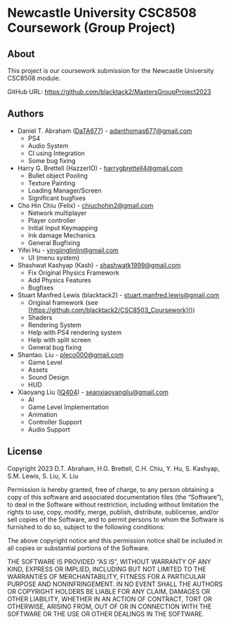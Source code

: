 # Newcastle University CSC8508 Coursework (Group Project)

## About

This project is our coursework submission for the Newcastle University CSC8508 module.

GitHub URL: https://github.com/blacktack2/MastersGroupProject2023

## Authors

- Daniel T. Abraham ([DaTA677](https://github.com/DaTA677)) - adanthomas677@gmail.com
  + PS4
  + Audio System
  + CI using Integration
  + Some bug fixing
- Harry G. Brettell (HazzerIO) - harrygbrettell4@gmail.com
  + Bullet object Pooling
  + Texture Painting
  + Loading Manager/Screen
  + Significant bugfixes
- Cho Hin Chiu (Felix) - chiuchohin2@gmail.com
  + Network multiplayer
  + Player controller
  + Initial Input Keymapping
  + Ink damage Mechanics
  + General Bugfixing
- Yifei Hu - yingjinglinlin@gmail.com
  + UI (menu system)
- Shashwat Kashyap (Kash) - shashwatk1999@gmail.com
  + Fix Original Physics Framework
  + Add Physics Features
  + Bugfixes
- Stuart Manfred Lewis (blacktack2) - stuart.manfred.lewis@gmail.com
  + Original framework (see [https://github.com/blacktack2/CSC8503_Coursework]())
  + Shaders
  + Rendering System
  + Help with PS4 rendering system
  + Help with split screen
  + General bug fixing
- Shantao. Liu - pleco000@gmail.com
  + Game Level
  + Assets
  + Sound Design
  + HUD
- Xiaoyang Liu ([IQ404](https://github.com/IQ404)) - seanxiaoyangliu@gmail.com
  + AI
  + Game Level Implementation
  + Animation
  + Controller Support
  + Audio Support

## License

Copyright 2023 D.T. Abraham, H.G. Brettell, C.H. Chiu, Y. Hu, S. Kashyap, S.M. Lewis, S. Liu, X. Liu

Permission is hereby granted, free of charge, to any person obtaining a copy of this software and associated documentation files (the “Software”), to deal in the Software without restriction, including without limitation the rights to use, copy, modify, merge, publish, distribute, sublicense, and/or sell copies of the Software, and to permit persons to whom the Software is furnished to do so, subject to the following conditions:

The above copyright notice and this permission notice shall be included in all copies or substantial portions of the Software.

THE SOFTWARE IS PROVIDED “AS IS”, WITHOUT WARRANTY OF ANY KIND, EXPRESS OR IMPLIED, INCLUDING BUT NOT LIMITED TO THE WARRANTIES OF MERCHANTABILITY, FITNESS FOR A PARTICULAR PURPOSE AND NONINFRINGEMENT. IN NO EVENT SHALL THE AUTHORS OR COPYRIGHT HOLDERS BE LIABLE FOR ANY CLAIM, DAMAGES OR OTHER LIABILITY, WHETHER IN AN ACTION OF CONTRACT, TORT OR OTHERWISE, ARISING FROM, OUT OF OR IN CONNECTION WITH THE SOFTWARE OR THE USE OR OTHER DEALINGS IN THE SOFTWARE.
